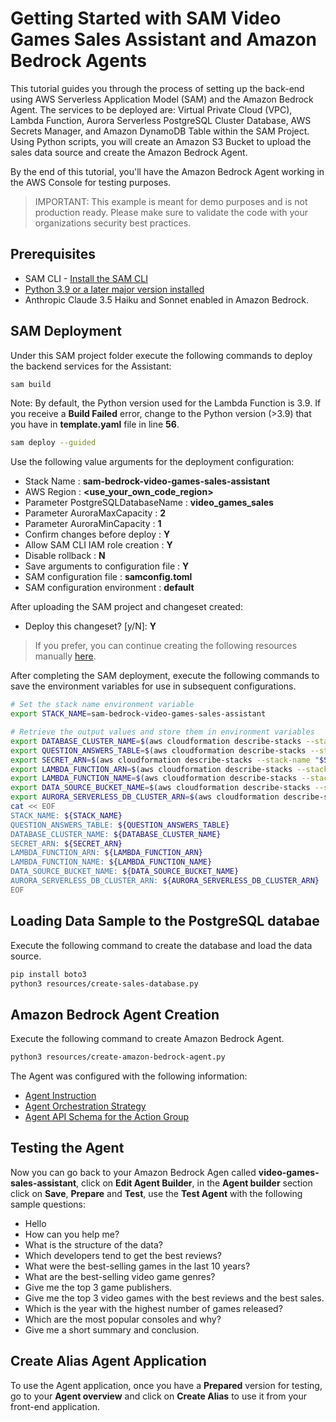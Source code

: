 # Getting Started with SAM Video Games Sales Assistant and Amazon Bedrock Agents

This tutorial guides you through the process of setting up the back-end using AWS Serverless Application Model (SAM) and the Amazon Bedrock Agent. The services to be deployed are: Virtual Private Cloud (VPC), Lambda Function, Aurora Serverless PostgreSQL Cluster Database, AWS Secrets Manager, and Amazon DynamoDB Table within the SAM Project. Using Python scripts, you will create an Amazon S3 Bucket to upload the sales data source and create the Amazon Bedrock Agent.

By the end of this tutorial, you'll have the Amazon Bedrock Agent working in the AWS Console for testing purposes.

> IMPORTANT: This example is meant for demo purposes and is not production ready. Please make sure to validate the code with your organizations security best practices.

## Prerequisites

* SAM CLI - [Install the SAM CLI](https://docs.aws.amazon.com/serverless-application-model/latest/developerguide/serverless-sam-cli-install.html)
* [Python 3.9 or a later major version installed](https://www.python.org/downloads/) 
* Anthropic Claude 3.5 Haiku and Sonnet enabled in Amazon Bedrock.

## SAM Deployment

Under this SAM project folder execute the following commands to deploy the backend services for the Assistant:

```bash
sam build
```

Note: By default, the Python version used for the Lambda Function is 3.9. If you receive a **Build Failed** error, change to the Python version (>3.9) that you have in **template.yaml** file in line **56**.

```bash
sam deploy --guided
```

Use the following value arguments for the deployment configuration:

- Stack Name : **sam-bedrock-video-games-sales-assistant**
- AWS Region : **<use_your_own_code_region>**
- Parameter PostgreSQLDatabaseName : **video_games_sales**
- Parameter AuroraMaxCapacity : **2**
- Parameter AuroraMinCapacity : **1**
- Confirm changes before deploy : **Y**
- Allow SAM CLI IAM role creation : **Y**
- Disable rollback : **N**
- Save arguments to configuration file : **Y**
- SAM configuration file : **samconfig.toml**
- SAM configuration environment : **default**

After uploading the SAM project and changeset created:

- Deploy this changeset? [y/N]: **Y**

> If you prefer, you can continue creating the following resources manually [here](./manual_database_data_load_and_agent_creation.md).

After completing the SAM deployment, execute the following commands to save the environment variables for use in subsequent configurations.

``` bash
# Set the stack name environment variable
export STACK_NAME=sam-bedrock-video-games-sales-assistant

# Retrieve the output values and store them in environment variables
export DATABASE_CLUSTER_NAME=$(aws cloudformation describe-stacks --stack-name "$STACK_NAME" --query "Stacks[0].Outputs[?OutputKey=='DatabaseClusterName'].OutputValue" --output text)
export QUESTION_ANSWERS_TABLE=$(aws cloudformation describe-stacks --stack-name "$STACK_NAME" --query "Stacks[0].Outputs[?OutputKey=='QuestionAnswersTable'].OutputValue" --output text)
export SECRET_ARN=$(aws cloudformation describe-stacks --stack-name "$STACK_NAME" --query "Stacks[0].Outputs[?OutputKey=='SecretARN'].OutputValue" --output text)
export LAMBDA_FUNCTION_ARN=$(aws cloudformation describe-stacks --stack-name "$STACK_NAME" --query "Stacks[0].Outputs[?OutputKey=='LambdaFunctionArn'].OutputValue" --output text)
export LAMBDA_FUNCTION_NAME=$(aws cloudformation describe-stacks --stack-name "$STACK_NAME" --query "Stacks[0].Outputs[?OutputKey=='LambdaFunctionName'].OutputValue" --output text)
export DATA_SOURCE_BUCKET_NAME=$(aws cloudformation describe-stacks --stack-name "$STACK_NAME" --query "Stacks[0].Outputs[?OutputKey=='DataSourceBucketName'].OutputValue" --output text)
export AURORA_SERVERLESS_DB_CLUSTER_ARN=$(aws cloudformation describe-stacks --stack-name "$STACK_NAME" --query "Stacks[0].Outputs[?OutputKey=='AuroraServerlessDBClusterArn'].OutputValue" --output text)
cat << EOF
STACK_NAME: ${STACK_NAME}
QUESTION_ANSWERS_TABLE: ${QUESTION_ANSWERS_TABLE}
DATABASE_CLUSTER_NAME: ${DATABASE_CLUSTER_NAME}
SECRET_ARN: ${SECRET_ARN}
LAMBDA_FUNCTION_ARN: ${LAMBDA_FUNCTION_ARN}
LAMBDA_FUNCTION_NAME: ${LAMBDA_FUNCTION_NAME}
DATA_SOURCE_BUCKET_NAME: ${DATA_SOURCE_BUCKET_NAME}
AURORA_SERVERLESS_DB_CLUSTER_ARN: ${AURORA_SERVERLESS_DB_CLUSTER_ARN}
EOF

```

## Loading Data Sample to the PostgreSQL databae

Execute the following command to create the database and load the data source.

``` bash
pip install boto3
python3 resources/create-sales-database.py

```

## Amazon Bedrock Agent Creation

Execute the following command to create Amazon Bedrock Agent.

``` bash
python3 resources/create-amazon-bedrock-agent.py

```

The Agent was configured with the following information:
- [Agent Instruction](./resources/agent-instructions.txt)
- [Agent Orchestration Strategy](./resources/agent-orchestration-strategy.txt)
- [Agent API Schema for the Action Group](./resources/agent-api-schema.json)

## Testing the Agent

Now you can go back to your Amazon Bedrock Agen called **video-games-sales-assistant**, click on **Edit Agent Builder**, in the **Agent builder** section click on **Save**, **Prepare** and **Test**, use the **Test Agent** with the following sample questions:

- Hello
- How can you help me?
- What is the structure of the data?
- Which developers tend to get the best reviews?
- What were the best-selling games in the last 10 years?
- What are the best-selling video game genres?
- Give me the top 3 game publishers.
- Give me the top 3 video games with the best reviews and the best sales.
- Which is the year with the highest number of games released?
- Which are the most popular consoles and why?
- Give me a short summary and conclusion.

## Create Alias Agent Application

To use the Agent application, once you have a **Prepared** version for testing, go to your **Agent overview** and click on **Create Alias** to use it from your front-end application.